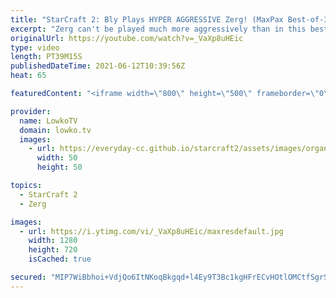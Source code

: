 ```yaml
---
title: "StarCraft 2: Bly Plays HYPER AGGRESSIVE Zerg! (MaxPax Best-of-3)"
excerpt: "Zerg can't be played much more aggressively than in this best-of-3 series in StarCraft 2. In this StarCraft 2 match I cast a game between Bly and MaxPax.  Bly vs goblin: https://youtu.be/CCpA8GYEl6k  Support my work on Patreon: http://www.patreon.com/lowkotv Become a YouTube member: https://lowko.tv/join"
originalUrl: https://youtube.com/watch?v=_VaXp8uHEic
type: video
length: PT39M15S
publishedDateTime: 2021-06-12T10:39:56Z
heat: 65

featuredContent: "<iframe width=\"800\" height=\"500\" frameborder=\"0\" src=\"https://www.youtube.com/embed/_VaXp8uHEic\" allow=\"accelerometer; autoplay; encrypted-media; gyroscope; picture-in-picture\" allowfullscreen></iframe>"

provider:
  name: LowkoTV
  domain: lowko.tv
  images:
    - url: https://everyday-cc.github.io/starcraft2/assets/images/organizations/lowko.tv-50x50.jpg
      width: 50
      height: 50

topics:
  - StarCraft 2
  - Zerg

images:
  - url: https://i.ytimg.com/vi/_VaXp8uHEic/maxresdefault.jpg
    width: 1280
    height: 720
    isCached: true

secured: "MIP7WiBbhoi+VdjQo6ItNKoqBkgqd+l4Ey9T3Bc1kgHFrECvHOtlOMCtfSgrSsEovZ4cgHNdjgaz5NTmQPc1XXeLeLxWYr+pPh/d636LZkiYnr/QsEonoWecK048f3T9c1OkGehlZ/ure1zLZEC/jtyCRPD/XjbUnIhq2pGfR5fbPozeHP0I4MvjbrXk+iwT2iFxtTFXeigJQkhhm/NTHAlat15uYycpJY1T/Tm/He2xKrwnPhrl63BLkpARQS1TCQkjO/NWlWzU4WniS4pQk8e74q1pXiasn3vXjR9h2rkpZwmZ04i9lEfcWMh6SIMT7rcqqIQAtFCCl1KKQYADFw+Xp4jXh03alC+hhTd21h5lhuZjxdkgkKQ05A1XvdX48DIGG75SSEZRtpHVKVmUT3CLSqOFEH8P7MjFLohIpxU=;ARzzfkeImzEIzdFTPdVtIg=="
---
```



